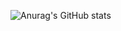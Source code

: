![Anurag's GitHub stats](https://github-readme-stats.vercel.app/api?username=gregg-garceau&show_icons=true)

